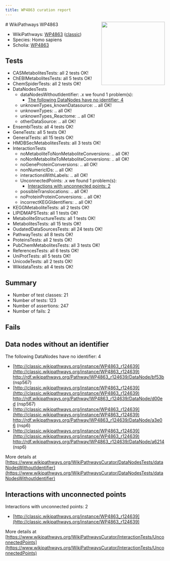 ```yaml
---
title: WP4863 curation report
---
```


<img style="float: right; width: 200px" src="https://upload.wikimedia.org/wikipedia/commons/thumb/8/83/Wplogo_with_text_500.png/640px-Wplogo_with_text_500.png" />
# WikiPathways WP4863

* WikiPathways: [WP4863](https://wikipathways.org/pathways/WP4863) ([classic](https://classic.wikipathways.org/instance/WP4863))
* Species: Homo sapiens
* Scholia: [WP4863](https://scholia.toolforge.org/wikipathways/WP4863)
## Tests
* CASMetabolitesTests: all 2 tests OK!
* ChEBIMetabolitesTests: all 5 tests OK!
* ChemSpiderTests: all 2 tests OK!
* DataNodesTests
    * dataNodesWithoutIdentifier: .x we found 1 problem(s):
        * [The following DataNodes have no identifier: 4](#d2d32fa3)
    * unknownTypes_knownDatasource: .. all OK!
    * unknownTypes: .. all OK!
    * unknownTypes_Reactome: .. all OK!
    * otherDataSource: .. all OK!
* EnsemblTests: all 4 tests OK!
* GeneTests: all 5 tests OK!
* GeneralTests: all 15 tests OK!
* HMDBSecMetabolitesTests: all 3 tests OK!
* InteractionTests
    * noMetaboliteToNonMetaboliteConversions: .. all OK!
    * noNonMetaboliteToMetaboliteConversions: .. all OK!
    * noGeneProteinConversions: .. all OK!
    * nonNumericIDs: .. all OK!
    * interactionsWithLabels: .. all OK!
    * UnconnectedPoints: .x we found 1 problem(s):
        * [Interactions with unconnected points: 2](#35a61ada)
    * possibleTranslocations: .. all OK!
    * noProteinProteinConversions: .. all OK!
    * incorrectKEGGIdentifiers: .. all OK!
* KEGGMetaboliteTests: all 2 tests OK!
* LIPIDMAPSTests: all 1 tests OK!
* MetaboliteStructureTests: all 1 tests OK!
* MetabolitesTests: all 15 tests OK!
* OudatedDataSourcesTests: all 24 tests OK!
* PathwayTests: all 8 tests OK!
* ProteinsTests: all 2 tests OK!
* PubChemMetabolitesTests: all 3 tests OK!
* ReferencesTests: all 6 tests OK!
* UniProtTests: all 5 tests OK!
* UnicodeTests: all 2 tests OK!
* WikidataTests: all 4 tests OK!


## Summary

* Number of test classes: 21
* Number of tests: 123
* Number of assertions: 247
* Number of fails: 2

## Fails

<a name="d2d32fa3" />

## Data nodes without an identifier

The following DataNodes have no identifier: 4

* [http://classic.wikipathways.org/instance/WP4863_r124639](http://classic.wikipathways.org/instance/WP4863_r124639) http://rdf.wikipathways.org/Pathway/WP4863_r124639/DataNode/bf53b (nsp567)
* [http://classic.wikipathways.org/instance/WP4863_r124639](http://classic.wikipathways.org/instance/WP4863_r124639) http://rdf.wikipathways.org/Pathway/WP4863_r124639/DataNode/d00ed (nsp567)
* [http://classic.wikipathways.org/instance/WP4863_r124639](http://classic.wikipathways.org/instance/WP4863_r124639) http://rdf.wikipathways.org/Pathway/WP4863_r124639/DataNode/a3e06 (nsp6)
* [http://classic.wikipathways.org/instance/WP4863_r124639](http://classic.wikipathways.org/instance/WP4863_r124639) http://rdf.wikipathways.org/Pathway/WP4863_r124639/DataNode/a6214 (nsp6)


More details at [https://www.wikipathways.org/WikiPathwaysCurator/DataNodesTests/dataNodesWithoutIdentifier](https://www.wikipathways.org/WikiPathwaysCurator/DataNodesTests/dataNodesWithoutIdentifier)

<a name="35a61ada" />

## Interactions with unconnected points

Interactions with unconnected points: 2

* [http://classic.wikipathways.org/instance/WP4863_r124639](http://classic.wikipathways.org/instance/WP4863_r124639)


More details at [https://www.wikipathways.org/WikiPathwaysCurator/InteractionTests/UnconnectedPoints](https://www.wikipathways.org/WikiPathwaysCurator/InteractionTests/UnconnectedPoints)

